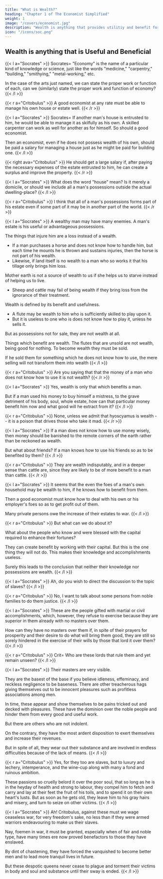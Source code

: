 ```yaml
---
title: "What is Wealth?"
heading: "Chapter 1 of The Economist Simplified"
weight: 1
image: "/covers/economist.jpg"
description: "Wealth is anything that provides utilitiy and benefit for living"
icon: "/icons/soc.png"
---
```



## Wealth is anything that is Useful and Beneficial

{{< l a="Socrates" >}}
Socrates= "Economy" is the name of a particular kind of knowledge or science, just like the words "medicine," "carpentry," "building," "smithying," "metal-working," etc.

In the case of the arts just named, we can state the proper work or function of each, can we (similarly) state the proper work and function of economy?
{{< /l >}}


{{< r a="Critobulus" >}}
A good economist at any rate must be able to manage his own house or estate well.
{{< /r >}}


{{< l a="Socrates" >}}
Socrates= If another man's house is entrusted to him, he would be able to manage it as skilfully as his own. A skilled carpenter can work as well for another as for himself. So should a good economist.

Then an economist, even if he does not possess wealth of his own, should be paid a salary for managing a house just as he might be paid for building one.
{{< /l >}}


{{< right ava="Critobulus" >}}
He should get a large salary if, after paying the necessary expenses of the estate entrusted to him, he can create a surplus and improve the property.
{{< /r >}}


{{< l a="Socrates" >}}
What does the word "house" mean? Is it merely a domicile, or should we include all a man's possessions outside the actual dwelling-place?
{{< /l >}}


{{< r a="Critobulus" >}}
I think that all of a man's possessions forms part of his estate even if some part of it may be in another part of the world.
{{< /r >}}


{{< l a="Socrates" >}}
A wealthy man may have many enemies. A man's estate is his useful or advantageous possessions.

The things that injure him are a loss instead of a wealth.
- If a man purchases a horse and does not know how to handle him, but each time he mounts he is thrown and sustains injuries, then the horse is not part of his wealth.
- Likewise, if land itself is no wealth to a man who so works it that his tillage only brings him loss.

Mother earth is not a source of wealth to us if she helps us to starve instead of helping us to live.
- Sheep and cattle may fail of being wealth if they bring loss from the ignorance of their treatment.

Wealth is defined by its benefit and usefulness.
- A flute may be wealth to him who is sufficiently skilled to play upon it.
- But it is useless to one who is does not know how to play it, unless he sells it.

But as possessions not for sale, they are not wealth at all. 

Things which benefit are wealth. The flutes that are unsold are not wealth, being good for nothing. To become wealth they must be sold.

If he sold them for something which he does not know how to use, the mere selling will not transform them into wealth
{{< /l >}}


{{< r a="Critobulus" >}}
Are you saying that that the money of a man who does not know how to use it is not wealth?
{{< /r >}}

{{< l a="Socrates" >}}
Yes, wealth is only that which benefits a man. 

But if a man used his money to buy himself a mistress, to the grave detriment of his body, soul, whole estate, how can that particular money benefit him now and what good will he extract from it?
{{< /l >}}

{{< r a="Critobulus" >}}
None, unless we admit that hyoscyamus is wealth -- it is a poison that drives those who take it mad.
{{< /r >}}

{{< l a="Socrates" >}}
If a man does not know how to use money wisely, then money should be banished to the remote corners of the earth rather than be reckoned as wealth. 

But what about friends? If a man knows how to use his friends so as to be benefited by them?
{{< /l >}}

{{< r a="Critobulus" >}}
They are wealth indisputably, and in a deeper sense than cattle are, since they are likely to be of more benefit to a man than cattle.
{{< /r >}}

{{< l a="Socrates" >}}
It seems that the even the foes of a man's own household may be wealth to him, if he knows how to benefit from them.

Then a good economist must know how to deal with his own or his employer's foes so as to get profit out of them.

Many private persons owe the increase of their estates to war.
{{< /l >}}

{{< r a="Critobulus" >}}
But what can we do about it?

What about the people who know and were blessed with the capital required to enhance their fortunes?

They can create benefit by working with their capital. But this is the one thing they will not do. This makes their knowledge and accomplishments useless.

Surely this leads to the conclusion that neither their knowledge nor possessions are wealth.
{{< /l >}}


{{< l a="Socrates" >}}
Ah, do you wish to direct the discussion to the topic of slaves?
{{< /l >}}

{{< r a="Critobulus" >}}
No, I want to talk about some persons from noble families to do them justice.
{{< /l >}}

{{< l a="Socrates" >}}
These are the people gifted with martial or civil accomplishments, which, however, they refuse to exercise because they are superior in them already with no masters over them.

How can they have no masters over them if, in spite of their prayers for prosperity and their desire to do what will bring them good, they are still so sorely hindered in the exercise of their wills by those that lord it over them?
{{< /l >}}

{{< r a="Critobulus" >}}
Crit= Who are these lords that rule them and yet remain unseen?
{{< /l >}}

{{< l a="Socrates" >}}
Their masters are very visible.

They are the basest of the base if you believe idleness, effeminacy, and reckless negligence to be baseness.  There are other treacherous hags giving themselves out to be innocent pleasures such as profitless associations among men.

In time, these appear and show themselves to be pains tricked out and decked with pleasures. These have the dominion over the noble people and hinder them from every good and useful work.

But there are others who are not indolent.

On the contrary, they have the most ardent disposition to exert themselves and increase their revenues.

But in spite of all, they wear out their substance and are involved in endless difficulties because of the lack of means.
{{< /l >}}

{{< r a="Critobulus" >}}
Yes, for they too are slaves, but to luxury and lechery, intemperance, and the wine-cup along with many a fond and ruinous ambition.

These passions so cruelly belord it over the poor soul, that so long as he is in the heyday of health and strong to labour, they compel him to fetch and carry and lay at their feet the fruit of his toils, and to spend it on their own heart's lusts.
But as soon as he gets old, they leave him to his gray hairs and misery, and turn to seize on other victims.
{{< /l >}}

{{< l a="Socrates" >}}
Ah! Critobulus, against these must we wage ceaseless war, for very freedom's sake, no less than if they were armed warriors endeavouring to make us their slaves.

Nay, foemen in war, it must be granted, especially when of fair and noble type, have many times ere now proved benefactors to those they have enslaved.

By dint of chastening, they have forced the vanquished to become better men and to lead more tranquil lives in future.

But these despotic queens never cease to plague and torment their victims in body and soul and substance until their sway is ended.
{{< /l >}}

